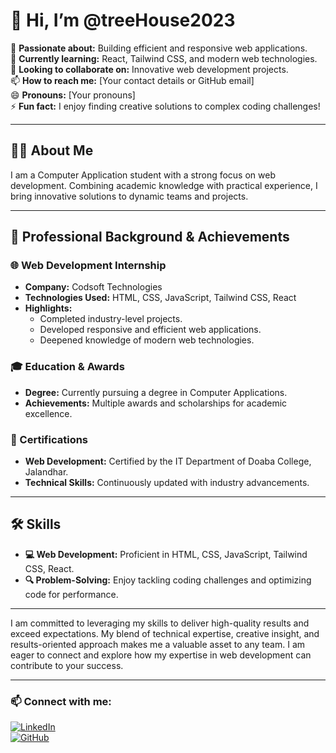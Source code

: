 # 👋 Hi, I’m @treeHouse2023

👀 **Passionate about:** Building efficient and responsive web applications.  
🌱 **Currently learning:** React, Tailwind CSS, and modern web technologies.  
💞️ **Looking to collaborate on:** Innovative web development projects.  
📫 **How to reach me:** [Your contact details or GitHub email]  
😄 **Pronouns:** [Your pronouns]  
⚡ **Fun fact:** I enjoy finding creative solutions to complex coding challenges!

---

## 🧑‍💻 About Me

I am a Computer Application student with a strong focus on web development. Combining academic knowledge with practical experience, I bring innovative solutions to dynamic teams and projects.

---

## 💼 Professional Background & Achievements

### 🌐 Web Development Internship
- **Company:** Codsoft Technologies  
- **Technologies Used:** HTML, CSS, JavaScript, Tailwind CSS, React  
- **Highlights:**  
  - Completed industry-level projects.  
  - Developed responsive and efficient web applications.  
  - Deepened knowledge of modern web technologies.

### 🎓 Education & Awards
- **Degree:** Currently pursuing a degree in Computer Applications.  
- **Achievements:** Multiple awards and scholarships for academic excellence.

### 📜 Certifications
- **Web Development:** Certified by the IT Department of Doaba College, Jalandhar.  
- **Technical Skills:** Continuously updated with industry advancements.

---

## 🛠️ Skills

- **💻 Web Development:** Proficient in HTML, CSS, JavaScript, Tailwind CSS, React.  
- **🔍 Problem-Solving:** Enjoy tackling coding challenges and optimizing code for performance.

---

I am committed to leveraging my skills to deliver high-quality results and exceed expectations. My blend of technical expertise, creative insight, and results-oriented approach makes me a valuable asset to any team. I am eager to connect and explore how my expertise in web development can contribute to your success.

---

### 📫 Connect with me:

[![LinkedIn](https://img.shields.io/badge/-LinkedIn-0e76a8?style=flat&logo=Linkedin&logoColor=white)](https://www.linkedin.com/in/your-profile)  
[![GitHub](https://img.shields.io/badge/-GitHub-333?style=flat&logo=github&logoColor=white)](https://github.com/treeHouse2023)

